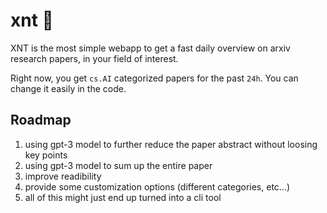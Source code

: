 # xnt :croissant:
XNT is the most simple webapp to get a fast daily overview on arxiv research papers, in your field of interest.

Right now, you get `cs.AI` categorized papers for the past `24h`. You can change it easily in the code.

## Roadmap
1. using gpt-3 model to further reduce the paper abstract without loosing key points
2. using gpt-3 model to sum up the entire paper
3. improve readibility 
4. provide some customization options (different categories, etc...)
5. all of this might just end up turned into a cli tool
